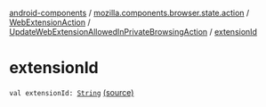 [android-components](../../../index.md) / [mozilla.components.browser.state.action](../../index.md) / [WebExtensionAction](../index.md) / [UpdateWebExtensionAllowedInPrivateBrowsingAction](index.md) / [extensionId](./extension-id.md)

# extensionId

`val extensionId: `[`String`](https://kotlinlang.org/api/latest/jvm/stdlib/kotlin/-string/index.html) [(source)](https://github.com/mozilla-mobile/android-components/blob/master/components/browser/state/src/main/java/mozilla/components/browser/state/action/BrowserAction.kt#L380)